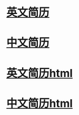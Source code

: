 # [英文简历](https://yangbing668.github.io/myResume/英文简历.pdf)
# [中文简历](https://yangbing668.github.io/myResume/中文简历.pdf)
# [英文简历html](https://yangbing668.github.io/myResume/英文简历/杨兵英文简历.html)
# [中文简历html](https://yangbing668.github.io/myResume/中文简历/杨兵中文简历.html)
